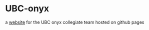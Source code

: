 # UBC-onyx
a [website](https://ricky-rl.github.io/UBC-onyx/) for the UBC onyx collegiate team hosted on github pages

